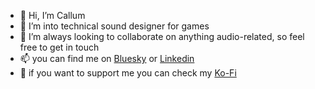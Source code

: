 - 👋 Hi, I’m Callum
- 👀 I’m into technical sound designer for games
- 💞️ I’m always looking to collaborate on anything audio-related, so feel free to get in touch
- 📫 you can find me on [Bluesky](@calflan.bsky.social) or [Linkedin](https://www.linkedin.com/in/callum-flanagan/)
- 💸 if you want to support me you can check my [Ko-Fi](https://ko-fi.com/callumflanagan)

<!---
CalaFlan/CalaFlan is a ✨ special ✨ repository because its `README.md` (this file) appears on your GitHub profile.
You can click the Preview link to take a look at your changes.
--->
